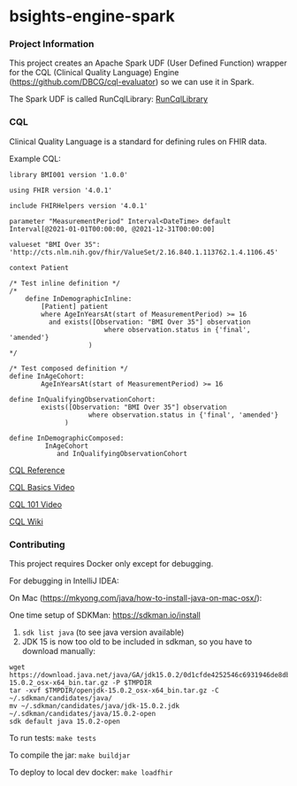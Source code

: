 # bsights-engine-spark

### Project Information
This project creates an Apache Spark UDF (User Defined Function) wrapper for the CQL (Clinical Quality Language) Engine (https://github.com/DBCG/cql-evaluator) so we can use it in Spark.

The Spark UDF is called RunCqlLibrary: [RunCqlLibrary](src/main/java/com.bwell/services/spark/RunCqlLibrary.java)


### CQL
Clinical Quality Language is a standard for defining rules on FHIR data.

Example CQL:
```cql
library BMI001 version '1.0.0'

using FHIR version '4.0.1'

include FHIRHelpers version '4.0.1'

parameter "MeasurementPeriod" Interval<DateTime> default Interval[@2021-01-01T00:00:00, @2021-12-31T00:00:00]

valueset "BMI Over 35": 'http://cts.nlm.nih.gov/fhir/ValueSet/2.16.840.1.113762.1.4.1106.45'

context Patient

/* Test inline definition */
/*
    define InDemographicInline:
        [Patient] patient
        where AgeInYearsAt(start of MeasurementPeriod) >= 16
          and exists([Observation: "BMI Over 35"] observation
                        where observation.status in {'final', 'amended'}
                    )
*/

/* Test composed definition */
define InAgeCohort:
        AgeInYearsAt(start of MeasurementPeriod) >= 16

define InQualifyingObservationCohort:
        exists([Observation: "BMI Over 35"] observation
                    where observation.status in {'final', 'amended'}
              )

define InDemographicComposed:
         InAgeCohort
            and InQualifyingObservationCohort
```

[CQL Reference](https://cql.hl7.org/02-authorsguide.html)

[CQL Basics Video](https://youtu.be/XhOxCBhyK0Y)

[CQL 101 Video](https://youtu.be/BETFiQzLb8o)

[CQL Wiki](https://github.com/cqframework/CQL-Formatting-and-Usage-Wiki/wiki/Authoring-Measures-in-CQL)


### Contributing
This project requires Docker only except for debugging.

For debugging in IntelliJ IDEA:

On Mac (https://mkyong.com/java/how-to-install-java-on-mac-osx/):

One time setup of SDKMan: https://sdkman.io/install

1. ```sdk list java``` (to see java version available)
2. JDK 15 is now too old to be included in sdkman, so you have to download manually:

```shell
wget https://download.java.net/java/GA/jdk15.0.2/0d1cfde4252546c6931946de8db48ee2/7/GPL/openjdk-15.0.2_osx-x64_bin.tar.gz -P $TMPDIR
tar -xvf $TMPDIR/openjdk-15.0.2_osx-x64_bin.tar.gz -C ~/.sdkman/candidates/java/
mv ~/.sdkman/candidates/java/jdk-15.0.2.jdk ~/.sdkman/candidates/java/15.0.2-open
sdk default java 15.0.2-open
```

To run tests: `make tests`

To compile the jar: `make buildjar`

To deploy to local dev docker: `make loadfhir`